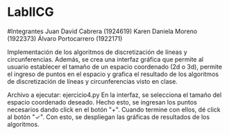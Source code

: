 # LabIICG


#Integrantes
Juan David Cabrera	(1924619)
Karen Daniela Moreno	(1922373)
Álvaro Portocarrero	(1922171)

Implementación de los algoritmos de discretización de líneas y circunferencias.
Además, se crea una interfaz gráfica que permite al usuario establecer el tamaño de un espacio coordenado (2d o 3d), permite el ingreso de  puntos en el espacio y grafica el resultado de los algoritmos de discretización de líneas y circunferencias visto en clase.

Archivo a ejecutar: ejercicio4.py
En la interfaz, se selecciona el tamaño del espacio coordenado deseado. Hecho esto, se ingresan los puntos necesarios dando click en el botón "+". Cuando termine con ellos, dé click al botón "✓". Con esto, se despliegan las gráficas de resultados de los algoritmos.
